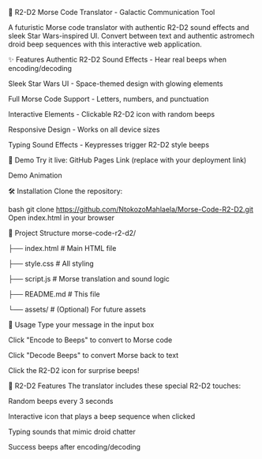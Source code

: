 🌌 R2-D2 Morse Code Translator - Galactic Communication Tool


A futuristic Morse code translator with authentic R2-D2 sound effects and sleek Star Wars-inspired UI. Convert between text and authentic astromech droid beep sequences with this interactive web application.

✨ Features
Authentic R2-D2 Sound Effects - Hear real beeps when encoding/decoding

Sleek Star Wars UI - Space-themed design with glowing elements

Full Morse Code Support - Letters, numbers, and punctuation

Interactive Elements - Clickable R2-D2 icon with random beeps

Responsive Design - Works on all device sizes

Typing Sound Effects - Keypresses trigger R2-D2 style beeps

🚀 Demo
Try it live: GitHub Pages Link (replace with your deployment link)

Demo Animation

🛠 Installation
Clone the repository:

bash
git clone https://github.com/NtokozoMahlaela/Morse-Code-R2-D2.git
Open index.html in your browser

📁 Project Structure
morse-code-r2-d2/

├── index.html          # Main HTML file

├── style.css           # All styling

├── script.js           # Morse translation and sound logic

├── README.md           # This file

└── assets/             # (Optional) For future assets


🔌 Usage
Type your message in the input box

Click "Encode to Beeps" to convert to Morse code

Click "Decode Beeps" to convert Morse back to text

Click the R2-D2 icon for surprise beeps!



🤖 R2-D2 Features
The translator includes these special R2-D2 touches:

Random beeps every 3 seconds

Interactive icon that plays a beep sequence when clicked

Typing sounds that mimic droid chatter

Success beeps after encoding/decoding

